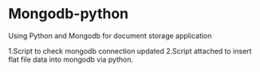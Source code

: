 # Mongodb-python
Using Python and Mongodb for document storage application

1.Script to check mongodb connection updated
2.Script attached to insert flat file data into mongodb via python.
